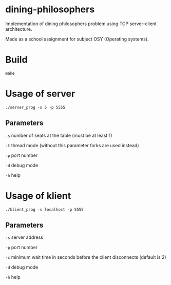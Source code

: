 # dining-philosophers
Implementation of dining philosophers problem using TCP server-client architecture.

Made as a school assignment for subject OSY (Operating systems).

# Build
`make`

# Usage of server
`./server_prog -s 5 -p 5555`

## Parameters
`-s` number of seats at the table (must be at least 1)

`-t` thread mode (without this parameter forks are used instead)

`-p` port number

`-d` debug mode

`-h` help

# Usage of klient
`./klient_prog -s localhost -p 5555`

## Parameters
`-s` server address

`-p` port number

`-c` minimum wait time in seconds before the client disconnects (default is 2)

`-d` debug mode

`-h` help
